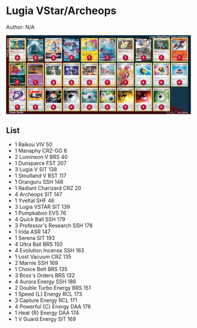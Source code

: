 # Lugia VStar/Archeops

Author: N/A

![decklist](../../!Images/Standard/3SWSH-CRZ/Lugia-Archeops.PNG)

## List
* 1 Raikou VIV 50
* 1 Manaphy CRZ-GG 6
* 2 Lumineon V BRS 40
* 1 Dunsparce FST 207
* 3 Lugia V SIT 138
* 1 Stoutland V BST 117
* 1 Oranguru SSH 148
* 1 Radiant Charizard CRZ 20
* 4 Archeops SIT 147
* 1 Yveltal SHF 46
* 3 Lugia VSTAR SIT 139
* 1 Pumpkaboo EVS 76
* 4 Quick Ball SSH 179
* 3 Professor's Research SSH 178
* 1 Irida ASR 147
* 1 Serena SIT 193
* 4 Ultra Ball BRS 150
* 4 Evolution Incense SSH 163
* 1 Lost Vacuum CRZ 135
* 2 Marnie SSH 169
* 1 Choice Belt BRS 135
* 3 Boss's Orders BRS 132
* 4 Aurora Energy SSH 186
* 2 Double Turbo Energy BRS 151
* 1 Speed {L} Energy RCL 173
* 3 Capture Energy RCL 171
* 4 Powerful {C} Energy DAA 176
* 1 Heat {R} Energy DAA 174
* 1 V Guard Energy SIT 169
